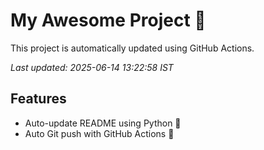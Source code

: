 # My Awesome Project 🚀

This project is automatically updated using GitHub Actions.

_Last updated: 2025-06-14 13:22:58 IST_

## Features
- Auto-update README using Python 🐍
- Auto Git push with GitHub Actions 🤖
